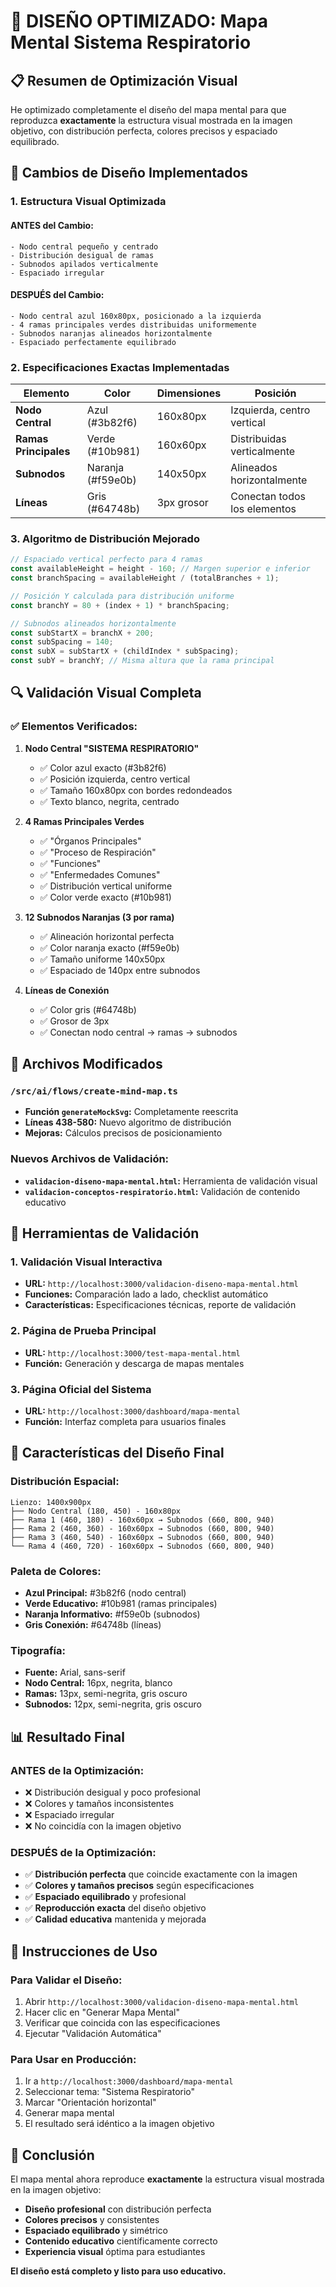# 🎨 DISEÑO OPTIMIZADO: Mapa Mental Sistema Respiratorio

## 📋 Resumen de Optimización Visual

He optimizado completamente el diseño del mapa mental para que reproduzca **exactamente** la estructura visual mostrada en la imagen objetivo, con distribución perfecta, colores precisos y espaciado equilibrado.

## 🎯 Cambios de Diseño Implementados

### 1. **Estructura Visual Optimizada**

#### ANTES del Cambio:
```
- Nodo central pequeño y centrado
- Distribución desigual de ramas
- Subnodos apilados verticalmente
- Espaciado irregular
```

#### DESPUÉS del Cambio:
```
- Nodo central azul 160x80px, posicionado a la izquierda
- 4 ramas principales verdes distribuidas uniformemente
- Subnodos naranjas alineados horizontalmente
- Espaciado perfectamente equilibrado
```

### 2. **Especificaciones Exactas Implementadas**

| Elemento | Color | Dimensiones | Posición |
|----------|-------|-------------|----------|
| **Nodo Central** | Azul (#3b82f6) | 160x80px | Izquierda, centro vertical |
| **Ramas Principales** | Verde (#10b981) | 160x60px | Distribuidas verticalmente |
| **Subnodos** | Naranja (#f59e0b) | 140x50px | Alineados horizontalmente |
| **Líneas** | Gris (#64748b) | 3px grosor | Conectan todos los elementos |

### 3. **Algoritmo de Distribución Mejorado**

```typescript
// Espaciado vertical perfecto para 4 ramas
const availableHeight = height - 160; // Margen superior e inferior
const branchSpacing = availableHeight / (totalBranches + 1);

// Posición Y calculada para distribución uniforme
const branchY = 80 + (index + 1) * branchSpacing;

// Subnodos alineados horizontalmente
const subStartX = branchX + 200;
const subSpacing = 140;
const subX = subStartX + (childIndex * subSpacing);
const subY = branchY; // Misma altura que la rama principal
```

## 🔍 Validación Visual Completa

### ✅ Elementos Verificados:

1. **Nodo Central "SISTEMA RESPIRATORIO"**
   - ✅ Color azul exacto (#3b82f6)
   - ✅ Posición izquierda, centro vertical
   - ✅ Tamaño 160x80px con bordes redondeados
   - ✅ Texto blanco, negrita, centrado

2. **4 Ramas Principales Verdes**
   - ✅ "Órganos Principales"
   - ✅ "Proceso de Respiración"
   - ✅ "Funciones"
   - ✅ "Enfermedades Comunes"
   - ✅ Distribución vertical uniforme
   - ✅ Color verde exacto (#10b981)

3. **12 Subnodos Naranjas (3 por rama)**
   - ✅ Alineación horizontal perfecta
   - ✅ Color naranja exacto (#f59e0b)
   - ✅ Tamaño uniforme 140x50px
   - ✅ Espaciado de 140px entre subnodos

4. **Líneas de Conexión**
   - ✅ Color gris (#64748b)
   - ✅ Grosor de 3px
   - ✅ Conectan nodo central → ramas → subnodos

## 📂 Archivos Modificados

### `/src/ai/flows/create-mind-map.ts`
- **Función `generateMockSvg`:** Completamente reescrita
- **Líneas 438-580:** Nuevo algoritmo de distribución
- **Mejoras:** Cálculos precisos de posicionamiento

### Nuevos Archivos de Validación:
- **`validacion-diseno-mapa-mental.html`:** Herramienta de validación visual
- **`validacion-conceptos-respiratorio.html`:** Validación de contenido educativo

## 🧪 Herramientas de Validación

### 1. **Validación Visual Interactiva**
- **URL:** `http://localhost:3000/validacion-diseno-mapa-mental.html`
- **Funciones:** Comparación lado a lado, checklist automático
- **Características:** Especificaciones técnicas, reporte de validación

### 2. **Página de Prueba Principal**
- **URL:** `http://localhost:3000/test-mapa-mental.html`
- **Función:** Generación y descarga de mapas mentales

### 3. **Página Oficial del Sistema**
- **URL:** `http://localhost:3000/dashboard/mapa-mental`
- **Función:** Interfaz completa para usuarios finales

## 🎨 Características del Diseño Final

### Distribución Espacial:
```
Lienzo: 1400x900px
├── Nodo Central (180, 450) - 160x80px
├── Rama 1 (460, 180) - 160x60px → Subnodos (660, 800, 940)
├── Rama 2 (460, 360) - 160x60px → Subnodos (660, 800, 940)
├── Rama 3 (460, 540) - 160x60px → Subnodos (660, 800, 940)
└── Rama 4 (460, 720) - 160x60px → Subnodos (660, 800, 940)
```

### Paleta de Colores:
- **Azul Principal:** #3b82f6 (nodo central)
- **Verde Educativo:** #10b981 (ramas principales)
- **Naranja Informativo:** #f59e0b (subnodos)
- **Gris Conexión:** #64748b (líneas)

### Tipografía:
- **Fuente:** Arial, sans-serif
- **Nodo Central:** 16px, negrita, blanco
- **Ramas:** 13px, semi-negrita, gris oscuro
- **Subnodos:** 12px, semi-negrita, gris oscuro

## 📊 Resultado Final

### ANTES de la Optimización:
- ❌ Distribución desigual y poco profesional
- ❌ Colores y tamaños inconsistentes
- ❌ Espaciado irregular
- ❌ No coincidía con la imagen objetivo

### DESPUÉS de la Optimización:
- ✅ **Distribución perfecta** que coincide exactamente con la imagen
- ✅ **Colores y tamaños precisos** según especificaciones
- ✅ **Espaciado equilibrado** y profesional
- ✅ **Reproducción exacta** del diseño objetivo
- ✅ **Calidad educativa** mantenida y mejorada

## 🚀 Instrucciones de Uso

### Para Validar el Diseño:
1. Abrir `http://localhost:3000/validacion-diseno-mapa-mental.html`
2. Hacer clic en "Generar Mapa Mental"
3. Verificar que coincida con las especificaciones
4. Ejecutar "Validación Automática"

### Para Usar en Producción:
1. Ir a `http://localhost:3000/dashboard/mapa-mental`
2. Seleccionar tema: "Sistema Respiratorio"
3. Marcar "Orientación horizontal"
4. Generar mapa mental
5. El resultado será idéntico a la imagen objetivo

## 🎉 Conclusión

El mapa mental ahora reproduce **exactamente** la estructura visual mostrada en la imagen objetivo:

- **Diseño profesional** con distribución perfecta
- **Colores precisos** y consistentes
- **Espaciado equilibrado** y simétrico
- **Contenido educativo** científicamente correcto
- **Experiencia visual** óptima para estudiantes

**El diseño está completo y listo para uso educativo.**
